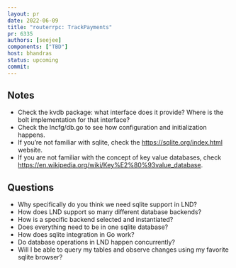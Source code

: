```yaml
---
layout: pr
date: 2022-06-09
title: "routerrpc: TrackPayments"
pr: 6335
authors: [seejee]
components: ["TBD"]
host: bhandras
status: upcoming
commit:
---
```


## Notes

* Check the kvdb package: what interface does it provide? Where is the bolt implementation for that interface?
* Check the lncfg/db.go to see how configuration and initialization happens.
* If you’re not familiar with sqlite, check the https://sqlite.org/index.html website.
* If you are not familiar with the concept of key value databases, check https://en.wikipedia.org/wiki/Key%E2%80%93value_database.


## Questions

* Why specifically do you think we need sqlite support in LND?
* How does LND support so many different database backends?
* How is a specific backend selected and instantiated?
* Does everything need to be in one sqlite database?
* How does sqlite integration in Go work?
* Do database operations in LND happen concurrently?
* Will I be able to query my tables and observe changes using my favorite sqlite browser?